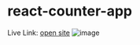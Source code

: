 # react-counter-app
Live Link: <a href="https://tbsoysal.github.io/react-counter-app/">open site</a>
![image](https://github.com/user-attachments/assets/24c7e723-34a1-48e8-9d69-1ad4d218d71f)
